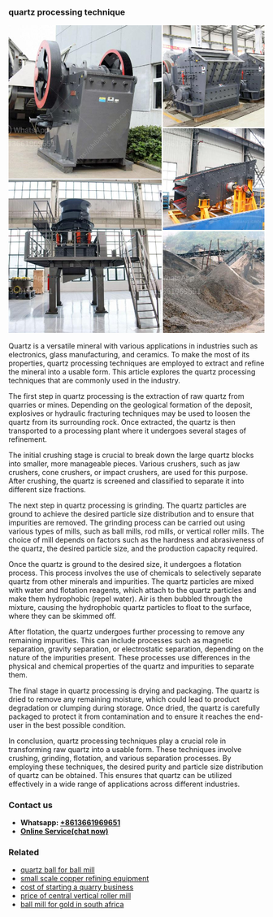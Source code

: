 <h3>quartz processing technique</h3><img src='1708322873.jpg' alt=''><p>Quartz is a versatile mineral with various applications in industries such as electronics, glass manufacturing, and ceramics. To make the most of its properties, quartz processing techniques are employed to extract and refine the mineral into a usable form. This article explores the quartz processing techniques that are commonly used in the industry.</p><p>The first step in quartz processing is the extraction of raw quartz from quarries or mines. Depending on the geological formation of the deposit, explosives or hydraulic fracturing techniques may be used to loosen the quartz from its surrounding rock. Once extracted, the quartz is then transported to a processing plant where it undergoes several stages of refinement.</p><p>The initial crushing stage is crucial to break down the large quartz blocks into smaller, more manageable pieces. Various crushers, such as jaw crushers, cone crushers, or impact crushers, are used for this purpose. After crushing, the quartz is screened and classified to separate it into different size fractions.</p><p>The next step in quartz processing is grinding. The quartz particles are ground to achieve the desired particle size distribution and to ensure that impurities are removed. The grinding process can be carried out using various types of mills, such as ball mills, rod mills, or vertical roller mills. The choice of mill depends on factors such as the hardness and abrasiveness of the quartz, the desired particle size, and the production capacity required.</p><p>Once the quartz is ground to the desired size, it undergoes a flotation process. This process involves the use of chemicals to selectively separate quartz from other minerals and impurities. The quartz particles are mixed with water and flotation reagents, which attach to the quartz particles and make them hydrophobic (repel water). Air is then bubbled through the mixture, causing the hydrophobic quartz particles to float to the surface, where they can be skimmed off.</p><p>After flotation, the quartz undergoes further processing to remove any remaining impurities. This can include processes such as magnetic separation, gravity separation, or electrostatic separation, depending on the nature of the impurities present. These processes use differences in the physical and chemical properties of the quartz and impurities to separate them.</p><p>The final stage in quartz processing is drying and packaging. The quartz is dried to remove any remaining moisture, which could lead to product degradation or clumping during storage. Once dried, the quartz is carefully packaged to protect it from contamination and to ensure it reaches the end-user in the best possible condition.</p><p>In conclusion, quartz processing techniques play a crucial role in transforming raw quartz into a usable form. These techniques involve crushing, grinding, flotation, and various separation processes. By employing these techniques, the desired purity and particle size distribution of quartz can be obtained. This ensures that quartz can be utilized effectively in a wide range of applications across different industries.</p><h3>Contact us</h3><ul><li><strong>Whatsapp:&nbsp;<a href="https://wa.me/8613661969651">+8613661969651</a></strong></li><li><a href="https://swt.shibang-china.com/?git&amp;zhl&amp;quartz processing technique"><strong>Online Service(chat now)</strong></a></li></ul><h3>Related</h3><ul><li><a href='quartz ball for ball mill.md'>quartz ball for ball mill</a></li><li><a href='small scale copper refining equipment.md'>small scale copper refining equipment</a></li><li><a href='cost of starting a quarry business.md'>cost of starting a quarry business</a></li><li><a href='price of central vertical roller mill.md'>price of central vertical roller mill</a></li><li><a href='ball mill for gold in south africa.md'>ball mill for gold in south africa</a></li></ul>